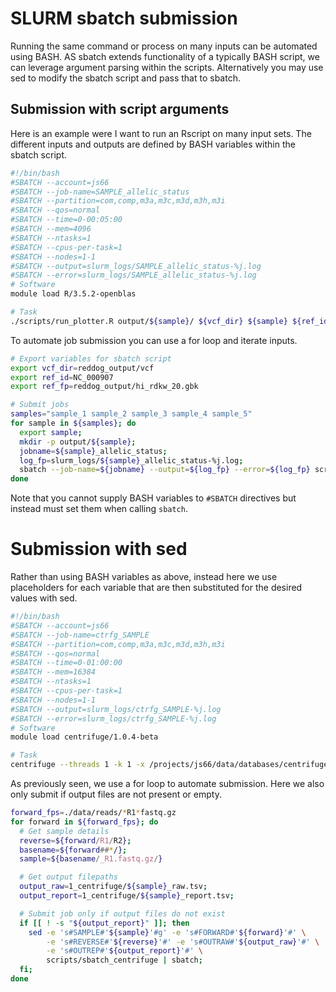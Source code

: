 # SLURM sbatch submission
Running the same command or process on many inputs can be automated using BASH. AS sbatch extends functionality of a
typically BASH script, we can leverage argument parsing within the scripts. Alternatively you may use sed to modify the
sbatch script and pass that to sbatch.

## Submission with script arguments
Here is an example were I want to run an Rscript on many input sets. The different inputs and outputs are defined by BASH
variables within the sbatch script.
```bash
#!/bin/bash
#SBATCH --account=js66
#SBATCH --job-name=SAMPLE_allelic_status
#SBATCH --partition=com,comp,m3a,m3c,m3d,m3h,m3i
#SBATCH --qos=normal
#SBATCH --time=0-00:05:00
#SBATCH --mem=4096
#SBATCH --ntasks=1
#SBATCH --cpus-per-task=1
#SBATCH --nodes=1-1
#SBATCH --output=slurm_logs/SAMPLE_allelic_status-%j.log
#SBATCH --error=slurm_logs/SAMPLE_allelic_status-%j.log
# Software
module load R/3.5.2-openblas

# Task
./scripts/run_plotter.R output/${sample}/ ${vcf_dir} ${sample} ${ref_id} ${ref_fp};
```

To automate job submission you can use a for loop and iterate inputs.
```bash
# Export variables for sbatch script
export vcf_dir=reddog_output/vcf
export ref_id=NC_000907
export ref_fp=reddog_output/hi_rdkw_20.gbk

# Submit jobs
samples="sample_1 sample_2 sample_3 sample_4 sample_5"
for sample in ${samples}; do
  export sample;
  mkdir -p output/${sample};
  jobname=${sample}_allelic_status;
  log_fp=slurm_logs/${sample}_allelic_status-%j.log;
  sbatch --job-name=${jobname} --output=${log_fp} --error=${log_fp} scripts/sbatch_plot;
done
```

Note that you cannot supply BASH variables to `#SBATCH` directives but instead must set them when calling `sbatch`.


# Submission with sed
Rather than using BASH variables as above, instead here we use placeholders for each variable that are then substituted for
the desired values with sed.
```bash
#!/bin/bash
#SBATCH --account=js66
#SBATCH --job-name=ctrfg_SAMPLE
#SBATCH --partition=com,comp,m3a,m3c,m3d,m3h,m3i
#SBATCH --qos=normal
#SBATCH --time=0-01:00:00
#SBATCH --mem=16384
#SBATCH --ntasks=1
#SBATCH --cpus-per-task=1
#SBATCH --nodes=1-1
#SBATCH --output=slurm_logs/ctrfg_SAMPLE-%j.log
#SBATCH --error=slurm_logs/ctrfg_SAMPLE-%j.log
# Software
module load centrifuge/1.0.4-beta

# Task
centrifuge --threads 1 -k 1 -x /projects/js66/data/databases/centrifuge/default/p+h+v -1 FORWARD -2 REVERSE -S OUTRAW --report-file OUTREP
```

As previously seen, we use a for loop to automate submission. Here we also only submit if output files are not present or
empty.
```bash
forward_fps=./data/reads/*R1*fastq.gz
for forward in ${forward_fps}; do
  # Get sample details
  reverse=${forward/R1/R2};
  basename=${forward##*/};
  sample=${basename/_R1.fastq.gz/}

  # Get output filepaths
  output_raw=1_centrifuge/${sample}_raw.tsv;
  output_report=1_centrifuge/${sample}_report.tsv;

  # Submit job only if output files do not exist
  if [[ ! -s "${output_report}" ]]; then
    sed -e 's#SAMPLE#'${sample}'#g' -e 's#FORWARD#'${forward}'#' \
        -e 's#REVERSE#'${reverse}'#' -e 's#OUTRAW#'${output_raw}'#' \
        -e 's#OUTREP#'${output_report}'#' \
        scripts/sbatch_centrifuge | sbatch;
  fi;
done
```
